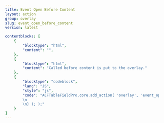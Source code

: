 ```yaml
---
title: Event Open Before Content
layout: action
group: overlay
slug: event_open_before_content
version: latest

contentblocks: [
	{
		"blocktype": "html",
		"content": "",
	},
	{
		"blocktype": "html",
		"content": "Called before content is put to the overlay."
	},
	{
		"blocktype": "codeblock",
		"lang": "JS",
		"style": "js",
		"code": "ACFTableFieldPro.core.add_action( 'overlay', 'event_open_before_content', function( state ) {
		\n
		\n} ); );"
	}
]
---
```


